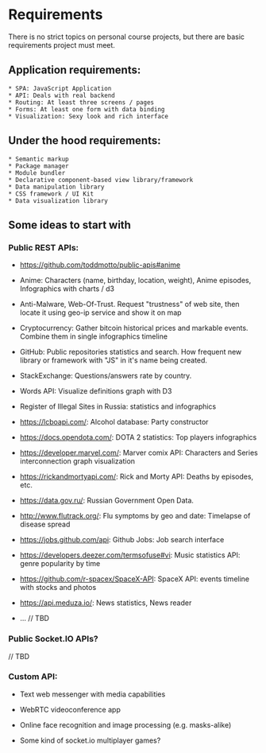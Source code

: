 # Requirements

There is no strict topics on personal course projects, but there are basic requirements  project must meet.

## Application requirements:
	* SPA: JavaScript Application
	* API: Deals with real backend
	* Routing: At least three screens / pages
	* Forms: At least one form with data binding
	* Visualization: Sexy look and rich interface

## Under the hood requirements:
	* Semantic markup
	* Package manager
	* Module bundler
	* Declarative component-based view library/framework
	* Data manipulation library
	* CSS framework / UI Kit
	* Data visualization library


	
## Some ideas to start with
	
### Public REST APIs:

* https://github.com/toddmotto/public-apis#anime

* Anime: Characters (name, birthday, location, weight), Anime episodes, 
Infographics with charts / d3

* Anti-Malware, Web-Of-Trust. 
Request "trustness" of web site, then locate it using geo-ip service and show it on map

* Cryptocurrency: Gather bitcoin historical prices and markable events. Combine them in single infographics timeline

* GitHub: Public repositories statistics and search. How frequent new library or framework with "JS" in it's name being created.

* StackExchange: Questions/answers rate by country.

* Words API: Visualize definitions graph with D3

* Register of Illegal Sites in Russia: statistics and infographics

* https://lcboapi.com/: Alcohol database: Party constructor

* https://docs.opendota.com/: DOTA 2 statistics: Top players infographics

* https://developer.marvel.com/: Marver comix API: Characters and Series interconnection graph visualization

* https://rickandmortyapi.com/: Rick and Morty API: Deaths by episodes, etc.

* https://data.gov.ru/: Russian Government Open Data.

* http://www.flutrack.org/: Flu symptoms by geo and date: Timelapse of disease spread

* https://jobs.github.com/api: Github Jobs: Job search interface

* https://developers.deezer.com/termsofuse#vi: Music statistics API: genre popularity by time

* https://github.com/r-spacex/SpaceX-API: SpaceX API: events timeline with stocks and photos

* https://api.meduza.io/: News statistics, News reader

* ... // TBD

### Public Socket.IO APIs?
// TBD


### Custom API:

* Text web messenger with media capabilities

* WebRTC videoconference app

* Online face recognition and image processing (e.g. masks-alike)

* Some kind of socket.io multiplayer games?


